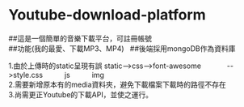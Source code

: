 # Youtube-download-platform  
##這是一個簡單的音樂下載平台，可註冊帳號  
##功能(我的最愛、下載MP3、MP4)   
##後端採用mongoDB作為資料庫

1.由於上傳時的static呈現有誤
static-->css-->font-awesome  
            -->style.css   
         js  
         img  
2.需要新增原本有的media資料夾，避免下載檔案下載時的路徑不存在  
3.尚需更正Youtube的下載API，並使之運行。
